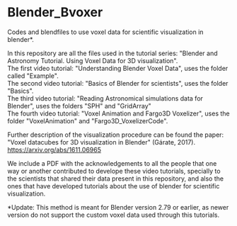 # Blender_Bvoxer
Codes and blendfiles to use voxel data for scientific visualization in blender*.

In this repository are all the files used in the tutorial series: "Blender and Astronomy Tutorial. Using Voxel Data for 3D visualization".  
The first video tutorial: "Understanding Blender Voxel Data", uses the folder called "Example".  
The second video tutorial: "Basics of Blender for scientists", uses the folder "Basics".  
The third video tutorial: "Reading Astronomical simulations data for Blender", uses the folders "SPH" and "GridArray"  
The fourth video tutorial: "Voxel Animation and Fargo3D Voxelizer", uses the folder "VoxelAnimation" and "Fargo3D_VoxelizerCode".

Further description of the visualization procedure can be found the paper: "Voxel datacubes for 3D visualization in Blender" (Gárate, 2017).
https://arxiv.org/abs/1611.06965

We include a PDF with the acknowledgements to all the people that one way or another contributed to develope these video tutorials, specially to the scientists that shared their data present in this repository, and also the ones that have developed tutorials about the use of blender for scientific visualization.

*Update: This method is meant for Blender version 2.79 or earlier, as newer version do not support the custom voxel data used through this tutorials.
